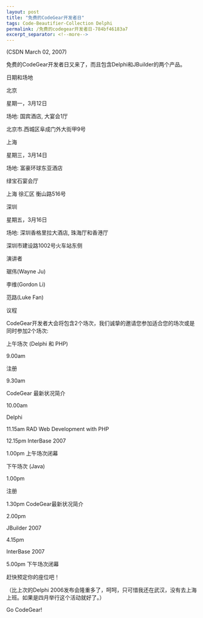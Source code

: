 ```yaml
---
layout: post
title: "免费的CodeGear开发者日"
tags: Code-Beautifier-Collection Delphi
permalink: /免费的codegear开发者日-784bf46183a7
excerpt_separator: <!--more-->
---
```

(CSDN March 02, 2007)

免费的CodeGear开发者日又来了，而且包含Delphi和JBuilder的两个产品。
<!--more-->

日期和场地

北京

星期一，3月12日

场地: 国宾酒店, 大宴会1厅

北京市.西城区阜成门外大街甲9号

上海

星期三，3月14日

场地: 富豪环球东亚酒店

绿宝石宴会厅

上海 徐汇区 衡山路516号

深圳

星期五，3月16日

场地: 深圳香格里拉大酒店, 珠海厅和香港厅

深圳市建设路1002号火车站东侧

演讲者

琚伟(Wayne Ju)

李维(Gordon Li)

范路(Luke Fan)

议程

CodeGear开发者大会将包含2个场次，我们诚挚的邀请您参加适合您的场次或是同时参加2个场次:

上午场次 (Delphi 和 PHP)

9.00am

注册

9.30am

CodeGear 最新状况简介

10.00am

Delphi

11.15am RAD Web Development with PHP

12.15pm InterBase 2007

1.00pm 上午场次闭幕

下午场次 (Java)

1.00pm

注册

1.30pm CodeGear最新状况简介

2.00pm

JBuilder 2007

4.15pm

InterBase 2007

5.00pm 下午场次闭幕

赶快预定你的座位吧！

（比上次的Delphi 2006发布会隆重多了，呵呵，只可惜我还在武汉，没有去上海上班。如果是四月举行这个活动就好了。）

Go CodeGear!
